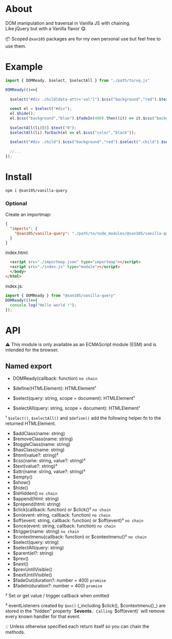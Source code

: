 About
=====

DOM manipulation and traversal in Vanilla JS with chaining.<br/>
Like jQuery but with a Vanilla flavor 😋.

📦 Scoped `@xan105` packages are for my own personal use but feel free to use them.

Example
=======

```js
import { DOMReady, $select, $selectAll } from "./path/to/vq.js"

DOMReady(()=>{
  
  $select("#div .child[data-attr='val']").$css("background","red").$text("Hello World");
  
  const el = $select("#div");
  el.$hide();
  el.$css("background","blue").$fadeIn(400).then((it) => it.$css("background","green"));
 
  $selectAll(li)[0].$text("0");
  $selectAll(li).forEach(el => el.$css("color","black"));
  
  $select("#div .child").$css("background","red").$select(".child").$selectAll("p");
  
  //...
});
```

Install
=======

```
npm i @xan105/vanilla-query
```

### Optional 

Create an importmap:

```json
{
  "imports": {
    "@xan105/vanilla-query": "./path/to/node_modules/@xan105/vanilla-query/dist/vq.min.js"
  }
}
```

index.html:

```html
  <script src="./importmap.json" type="importmap"></script>
  <script src="./index.js" type="module"></script>
  </body>
</html>
```

index.js:

```js
import { DOMReady } from "@xan105/vanilla-query"
DOMReady(()=>{ 
  console.log("Hello world !");
});
```

API
===

⚠️ This module is only available as an ECMAScript module (ESM) and is intended for the browser.

## Named export

- DOMReady(callback: function) `no chain`

- $define(HTMLElement): HTMLElement¹
- $select(query: string, scope = document): HTMLElement¹
- $selectAll(query: string, scope = document): HTMLElement¹

¹ `$select()`, `$selectAll()` and `$define()` add the following helper fn to the returned HTMLElement.

- $addClass(name: string)
- $removeClass(name: string)
- $toggleClass(name: string)
- $hasClass(name: string)
- $html(value?: string)² 
- $css(name: string, value?: string)²
- $text(value?: string)²
- $attr(name: string, value?: string)²
- $empty()
- $show()
- $hide()
- $isHidden() `no chain`
- $append(html: string)
- $prepend(html: string)
- $click(callback: function) or $click()² `no chain`
- $on(event: string, callback: function) `no chain`
- $off(event: string, callback: function) or $off(event)³ `no chain`
- $once(event: string, callback: function) `no chain`
- $trigger(name: string) `no chain`
- $contextmenu(callback: function) or $contextmenu()² `no chain`
- $select(query: string)
- $selectAll(query: string)
- $parent(el?: string)
- $prev()
- $next()
- $prevUntilVisible()
- $nextUntilVisible()
- $fadeOut(duration?: number = 400) `promise`
- $fadeIn(duration?: number = 400) `promise`

² Set _or_ get value / trigger callback when omitted

³ eventListeners created by `$on()` (_including $click(), $contextmenu()_) are stored in the "hidden" property `$__events__`. Calling `$off(event)` will remove every known handler for that event.

💡 Unless otherwise specified each return itself so you can chain the methods.